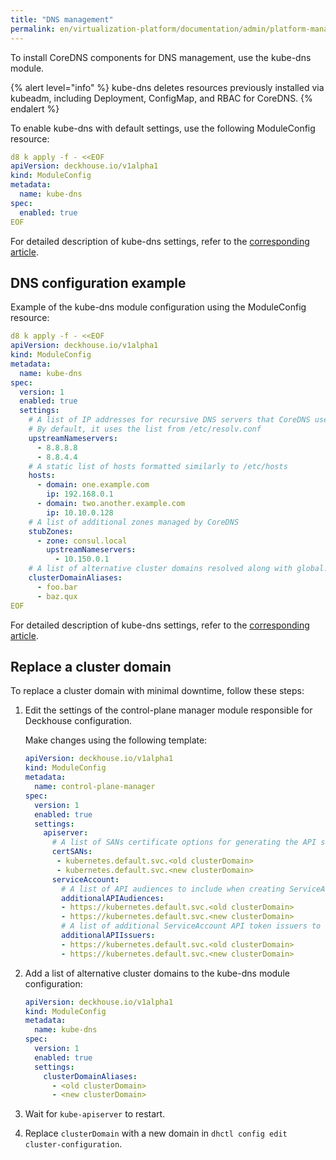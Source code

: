 ```yaml
---
title: "DNS management"
permalink: en/virtualization-platform/documentation/admin/platform-management/network/dns.html
---
```


To install CoreDNS components for DNS management, use the kube-dns module.

{% alert level="info" %}
kube-dns deletes resources previously installed via kubeadm, including Deployment, ConfigMap, and RBAC for CoreDNS.
{% endalert %}

To enable kube-dns with default settings, use the following ModuleConfig resource:

```yaml
d8 k apply -f - <<EOF
apiVersion: deckhouse.io/v1alpha1
kind: ModuleConfig
metadata:
  name: kube-dns
spec:
  enabled: true
EOF
```

For detailed description of kube-dns settings, refer to the [corresponding article](todo,mc).

## DNS configuration example

Example of the kube-dns module configuration using the ModuleConfig resource:

```yaml
d8 k apply -f - <<EOF
apiVersion: deckhouse.io/v1alpha1
kind: ModuleConfig
metadata:
  name: kube-dns
spec:
  version: 1
  enabled: true
  settings:
    # A list of IP addresses for recursive DNS servers that CoreDNS uses to resolve external domains
    # By default, it uses the list from /etc/resolv.conf
    upstreamNameservers:
      - 8.8.8.8
      - 8.8.4.4
    # A static list of hosts formatted similarly to /etc/hosts
    hosts:
      - domain: one.example.com
        ip: 192.168.0.1
      - domain: two.another.example.com
        ip: 10.10.0.128
    # A list of additional zones managed by CoreDNS
    stubZones:
      - zone: consul.local
        upstreamNameservers:
          - 10.150.0.1
    # A list of alternative cluster domains resolved along with global.discovery.clusterDomain
    clusterDomainAliases:
      - foo.bar
      - baz.qux
EOF
```

For detailed description of kube-dns settings, refer to the [corresponding article](todo,mc).

## Replace a cluster domain

To replace a cluster domain with minimal downtime, follow these steps:

1. Edit the settings of the control-plane manager module responsible for Deckhouse configuration.

   Make changes using the following template:

   ```yaml
   apiVersion: deckhouse.io/v1alpha1
   kind: ModuleConfig
   metadata:
     name: control-plane-manager
   spec:
     version: 1
     enabled: true
     settings:
       apiserver:
         # A list of SANs certificate options for generating the API server certificate
         certSANs:
          - kubernetes.default.svc.<old clusterDomain>
          - kubernetes.default.svc.<new clusterDomain>
         serviceAccount:
           # A list of API audiences to include when creating ServiceAccount tokens
           additionalAPIAudiences:
           - https://kubernetes.default.svc.<old clusterDomain>
           - https://kubernetes.default.svc.<new clusterDomain>
           # A list of additional ServiceAccount API token issuers to add as they are created
           additionalAPIIssuers:
           - https://kubernetes.default.svc.<old clusterDomain>
           - https://kubernetes.default.svc.<new clusterDomain>
   ```

1. Add a list of alternative cluster domains to the kube-dns module configuration:

   ```yaml
   apiVersion: deckhouse.io/v1alpha1
   kind: ModuleConfig
   metadata:
     name: kube-dns
   spec:
     version: 1
     enabled: true
     settings:
       clusterDomainAliases:
         - <old clusterDomain>
         - <new clusterDomain>
   ```

1. Wait for `kube-apiserver` to restart.
1. Replace `clusterDomain` with a new domain in `dhctl config edit cluster-configuration`.

